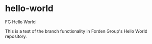 # hello-world
FG Hello World

This is a test of the branch functionality in Forden Group's Hello World repository.
